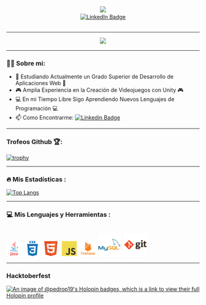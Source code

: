 <div id="header" align="center">
  <img src="https://i.giphy.com/media/ZVik7pBtu9dNS/giphy.webp" width="400"/>
</div>
<div id="badges" align="center">
  <a href="https://www.linkedin.com/in/pedro-rafael-l%C3%A1zaro-nevado-46170a263">
    <img src="https://img.shields.io/badge/LinkedIn-blue?style=for-the-badge&logo=linkedin&logoColor=white" alt="LinkedIn Badge"/>
  </a>
</div>
<div id="count" align="center">
<img src="https://komarev.com/ghpvc/?username=pedrop19&style=flat-square&color=blue" alt=""/>
</div>
<hr>
<div align="center" align="center">
  <img src="https://i.giphy.com/media/bi6RQ5x3tqoSI/giphy.webp" width="400"/>
</div>
<hr>

### 👨‍💻 Sobre mi:
  
   - 📕 Estudiando Actualmente un Grado Superior de Desarrollo de Aplicaciones Web 📕
   - 🎮 Amplia Experiencia en la Creación de Videojuegos con Unity 🎮
   - 💻 En mi Tiempo Libre Sigo Aprendiendo Nuevos Lenguajes de Programación 💻
   - :mailbox: Como Encontrarme: [![Linkedin Badge](https://img.shields.io/badge/-kakbar-blue?style=flat&logo=Linkedin&logoColor=white)](https://www.linkedin.com/in/pedro-rafael-l%C3%A1zaro-nevado-46170a263)

<hr>

### Trofeos Github 🏆:

[![trophy](https://github-profile-trophy.vercel.app/?username=ryo-ma&theme=onedark)](https://github.com/ryo-ma/github-profile-trophy)

<hr>

### :fire: Mis Estadísticas :


[![Top Langs](https://github-readme-stats.vercel.app/api/top-langs/?username=pedrop19&layout=compact&theme=vision-friendly-dark)](https://github.com/anuraghazra/github-readme-stats)

<hr>

### 💻 Mis Lenguajes y Herramientas :
<br>
<div>
  <img src="https://github.com/devicons/devicon/blob/master/icons/java/java-original-wordmark.svg" title="Java" alt="Java" width="40" height="40"/>&nbsp;
  <img src="https://github.com/devicons/devicon/blob/master/icons/css3/css3-plain-wordmark.svg"  title="CSS3" alt="CSS" width="40" height="40"/>&nbsp;
  <img src="https://github.com/devicons/devicon/blob/master/icons/html5/html5-original.svg" title="HTML5" alt="HTML" width="40" height="40"/>&nbsp;
  <img src="https://github.com/devicons/devicon/blob/master/icons/javascript/javascript-original.svg" title="JavaScript" alt="JavaScript" width="40" height="40"/>&nbsp;
  <img src="https://github.com/devicons/devicon/blob/master/icons/firebase/firebase-plain-wordmark.svg" title="Firebase" alt="Firebase" width="40" height="40"/>&nbsp;
  <img src="https://github.com/devicons/devicon/blob/master/icons/mysql/mysql-original-wordmark.svg" title="MySQL"  alt="MySQL" width="60" height="60"/>&nbsp;
  <img src="https://github.com/devicons/devicon/blob/master/icons/git/git-original-wordmark.svg" title="Git" **alt="Git" width="60" height="60"/>
</div>

<hr>

### Hacktoberfest

[![An image of @pedrop19's Holopin badges, which is a link to view their full Holopin profile](https://holopin.me/pedrop19)](https://holopin.io/@pedrop19)
